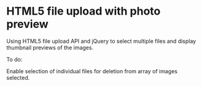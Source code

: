 HTML5 file upload with photo preview
=================
Using HTML5 file upload API and jQuery to select multiple files and display thumbnail previews of the images.

To do:

Enable selection of individual files for deletion from array of images selected.

